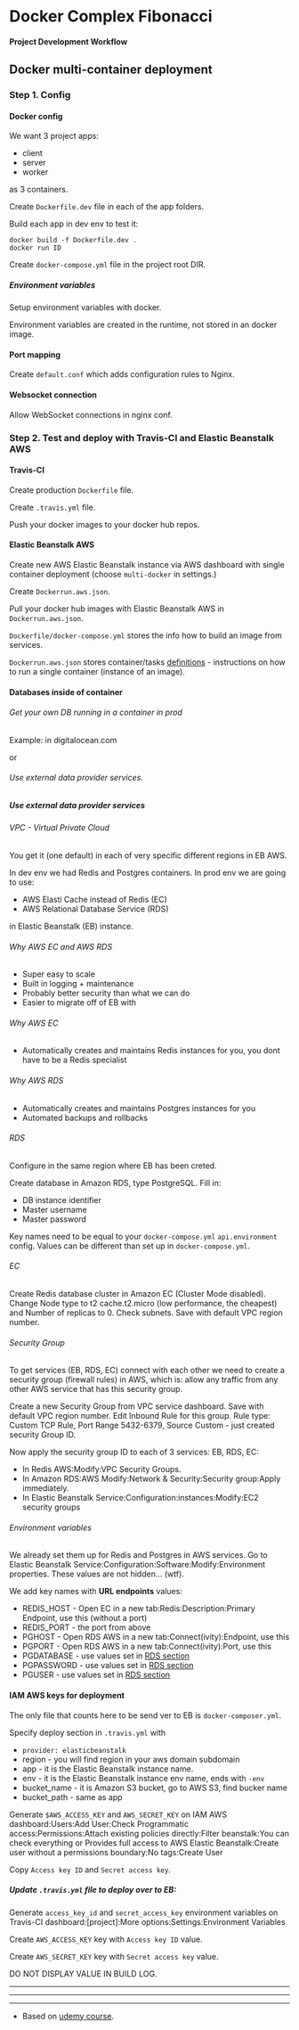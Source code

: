 # Docker Complex Fibonacci

#### Project Development Workflow

## Docker multi-container deployment

### Step 1. Config

#### Docker config

We want 3 project apps:

* client
* server
* worker

as 3 containers.

Create ```Dockerfile.dev``` file in each of the app folders.

Build each app in dev env to test it:

    docker build -f Dockerfile.dev .
    docker run ID

Create ```docker-compose.yml``` file in the project root DIR.

##### Environment variables

Setup environment variables with docker.

Environment variables are created in the runtime, not stored in an docker image.

#### Port mapping

Create ```default.conf``` which adds configuration rules to Nginx.

#### Websocket connection

Allow WebSocket connections in nginx conf.

### Step 2. Test and deploy with Travis-CI and Elastic Beanstalk AWS

#### Travis-CI

Create production ```Dockerfile``` file.

Create ```.travis.yml``` file.

Push your docker images to your docker hub repos.

#### Elastic Beanstalk AWS

Create new AWS Elastic Beanstalk instance via AWS dashboard with single container deployment (choose ```multi-docker``` in settings.)

Create ```Dockerrun.aws.json```.

Pull your docker hub images with Elastic Beanstalk AWS in ```Dockerrun.aws.json```.

```Dockerfile/docker-compose.yml``` stores the info how to build an image from services.

```Dockerrun.aws.json``` stores container/tasks [definitions](https://docs.aws.amazon.com/AmazonECS/latest/developerguide/task_definition_parameters.html#container_definitions) - instructions on how to run a single container (instance of an image).

#### Databases inside of container

###### Get your own DB running in a container in prod

Example: in digitalocean.com

or

###### Use external data provider services.

##### Use external data provider services

###### VPC - Virtual Private Cloud

You get it (one default) in each of very specific different regions in EB AWS.

In dev env we had Redis and Postgres containers.
In prod env we are going to use:

* AWS Elasti Cache instead of Redis (EC)
* AWS Relational Database Service (RDS)

in Elastic Beanstalk (EB) instance.

###### Why AWS EC and AWS RDS

* Super easy to scale
* Built in logging + maintenance
* Probably better security than what we can do
* Easier to migrate off of EB with

###### Why AWS EC

* Automatically creates and maintains Redis instances for you, you dont have to be a Redis specialist

###### Why AWS RDS

* Automatically creates and maintains Postgres instances for you
* Automated backups and rollbacks

###### RDS

Configure in the same region where EB has been creted.

Create database in Amazon RDS, type PostgreSQL.
Fill in:

* DB instance identifier
* Master username
* Master password

Key names need to be equal to your ```docker-compose.yml``` ```api.environment``` config.
Values can be different than set up in ```docker-compose.yml```.

###### EC

Create Redis database cluster in Amazon EC (Cluster Mode disabled).
Change Node type to t2 cache.t2.micro (low performance, the cheapest) and Number of replicas to 0. Check subnets. Save with default VPC region number.

###### Security Group

To get services (EB, RDS, EC) connect with each other we need to create a security group (firewall rules) in AWS, which is: allow any traffic from any other AWS service that has this security group.

Create a new Security Group from VPC service dashboard. Save with default VPC region number. Edit Inbound Rule for this group. Rule type: Custom TCP Rule, Port Range 5432-6379, Source Custom - just created security Group ID.

Now apply the security group ID to each of 3 services: EB, RDS, EC:

* In Redis AWS:Modify:VPC Security Groups.
* In Amazon RDS:AWS Modify:Network & Security:Security group:Apply immediately.
* In Elastic Beanstalk Service:Configuration:instances:Modify:EC2 security groups

###### Environment variables

We already set them up for Redis and Postgres in AWS services.
Go to Elastic Beanstalk Service:Configuration:Software:Modify:Environment properties. These values are not hidden... (wtf).

We add key names with **URL endpoints** values:

* REDIS_HOST - Open EC in a new tab:Redis:Description:Primary Endpoint, use this (without a port)
* REDIS_PORT - the port from above
* PGHOST - Open RDS AWS in a new tab:Connect(ivity):Endpoint, use this
* PGPORT - Open RDS AWS in a new tab:Connect(ivity):Port, use this
* PGDATABASE - use values set in [RDS section](#rds)
* PGPASSWORD - use values set in [RDS section](#rds)
* PGUSER - use values set in [RDS section](#rds)

#### IAM AWS keys for deployment

The only file that counts here to be send ver to EB is ```docker-composer.yml```.

Specify deploy section in ```.travis.yml``` with

* ```provider: elasticbeanstalk```
* region - you will find region in your aws domain subdomain
* app - it is the Elastic Beanstalk instance name.
* env - it is the Elastic Beanstalk instance env name, ends with ```-env```
* bucket_name - it is Amazon S3 bucket, go to AWS S3, find bucker name
* bucket_path - same as app

Generate ```$AWS_ACCESS_KEY``` and ```AWS_SECRET_KEY``` on IAM AWS dashboard:Users:Add User:Check Programmatic access:Permissions:Attach existing policies directly:Filter beanstalk:You can check everything or Provides full access to AWS Elastic Beanstalk:Create user without a permissions boundary:No tags:Create User

Copy ```Access key ID``` and ```Secret access key```.

##### Update ```.travis.yml``` file to deploy over to EB:

Generate ```access_key_id``` and ```secret_access_key``` environment variables on Travis-CI dashboard:[project]:More options:Settings:Environment Variables

Create ```AWS_ACCESS_KEY``` key with ```Access key ID``` value.

Create ```AWS_SECRET_KEY``` key with ```Secret access key``` value.

DO NOT DISPLAY VALUE IN BUILD LOG.

***

***

***

* Based on [udemy course](https://www.udemy.com/docker-and-kubernetes-the-complete-guide/).
